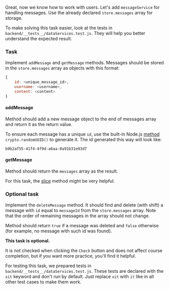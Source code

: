 Great, now we know how to work with users. Let's add `messageService` for handling messages.
Use the already declared `store.messages` array for storage.

To make solving this task easier, look at the tests in `backend/__tests__/dataServices.test.js`.
They will help you better understand the expected result.

### Task
Implement `addMessage` and `getMessage` methods.
Messages should be stored in the `store.messages` array as objects with this format:


```js
{
    id: <unique_message_id>,
    username: <username>,
    content: <content>
}
```

#### addMessage
Method should add a new message object to the end of messages array and return it as the return value.

To ensure each message has a unique `id`,
use the built-in Node.js [method](https://nodejs.org/api/crypto.html#cryptorandomuuidoptions) `crypto.randomUUID()` to generate it. The id generated this way will look like:

```text
b0b2af55-41f4-4f9d-a6aa-0a91b31e93d7
```

#### getMessage
Method should return the `messages` array as the result.

<div class="hint">

For this task, the [slice](https://developer.mozilla.org/en-US/docs/Web/JavaScript/Reference/Global_Objects/Array/slice) method might be very helpful.
</div>

### Optional task
Implement the `deleteMessage` method. It should find and delete (with shift) a message with `id` equal to `messageId` from the `store.messages` array.
Note that the order of remaining messages in the array should not change.

Method should return `true` if a message was deleted and `false` otherwise (for example, no message with such id was found).

**This task is optional.**

It is not checked when clicking the `Check` button and does not affect course completion,
but if you want more practice, you'll find it helpful.

For testing this task, we prepared tests in `backend/__tests__/dataServices.test.js`.
These tests are declared with the `xit` keyword and don't run by default. 
Just replace `xit` with `it` like in all other test cases to make them work.
